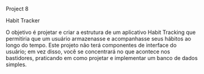 Project 8

Habit Tracker

O objetivo é projetar e criar a estrutura de um aplicativo Habit Tracking que permitiria que um usuário armazenasse e acompanhasse seus hábitos ao longo do tempo. Este projeto não terá componentes de interface do usuário; em vez disso, você se concentrará no que acontece nos bastidores, praticando em como projetar e implementar um banco de dados simples.
